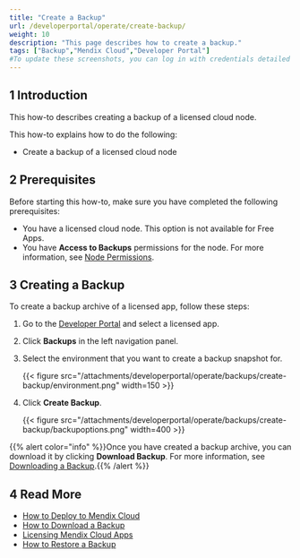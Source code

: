 ```yaml
---
title: "Create a Backup"
url: /developerportal/operate/create-backup/
weight: 10
description: "This page describes how to create a backup."
tags: ["Backup","Mendix Cloud","Developer Portal"]
#To update these screenshots, you can log in with credentials detailed in How to Update Screenshots Using Team Apps.
---
```


## 1 Introduction

This how-to describes creating a backup of a licensed cloud node.

This how-to explains how to do the following:

* Create a backup of a licensed cloud node

## 2 Prerequisites

Before starting this how-to, make sure you have completed the following prerequisites:

* You have a licensed cloud node. This option is not available for Free Apps.
* You have **Access to Backups** permissions for the node. For more information, see [Node Permissions](/developerportal/deploy/node-permissions/).

## 3 Creating a Backup

To create a backup archive of a licensed app, follow these steps:

1. Go to the [Developer Portal](http://sprintr.home.mendix.com) and select a licensed app.
2. Click **Backups** in the left navigation panel.
3. Select the environment that you want to create a backup snapshot for.

    {{< figure src="/attachments/developerportal/operate/backups/create-backup/environment.png" width=150 >}}

4. Click **Create Backup**.

    {{< figure src="/attachments/developerportal/operate/backups/create-backup/backupoptions.png" width=400 >}}

{{% alert color="info" %}}Once you have created a backup archive, you can download it by clicking **Download Backup**. For more information, see [Downloading a Backup](/developerportal/operate/download-backup/).{{% /alert %}}

## 4 Read More

* [How to Deploy to Mendix Cloud](/developerportal/deploy/mendix-cloud-deploy/)
* [How to Download a Backup](/developerportal/operate/download-backup/)
* [Licensing Mendix Cloud Apps](/developerportal/deploy/licensing-apps/)
* [How to Restore a Backup](/developerportal/operate/restore-backup/)
